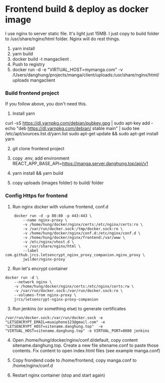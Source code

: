 # Frontend build & deploy as docker image

I use nginx to server static file. It's light just 15MB.
I just copy to build folder to /usr/share/nginx/html folder. Nginx will do rest things.

1.  yarn install
2.  yarn build
3.  docker build -t mangaclient .
4.  Push to registry
5.  docker run -d -e "VIRTUAL_HOST=mymanga.com" -v /Users/danghung/projects/manga/client/uploads:/usr/share/nginx/html/uploads mangaclient

### Build frontend project

If you follow above, you don't need this.

1.  Install yarn

curl -sS https://dl.yarnpkg.com/debian/pubkey.gpg | sudo apt-key add -
echo "deb https://dl.yarnpkg.com/debian/ stable main" | sudo tee /etc/apt/sources.list.d/yarn.list
sudo apt-get update && sudo apt-get install yarn

2.  git clone frontend project

3.  copy .env, add environment REACT_APP_BASE_API=https://manga.server.danghung.top/api/v1

4.  yarn install && yarn build

5.  copy uploads (images folder) to build/ folder

### Config Https for frontend

1.  Run nginx docker with volume frontend, conf.d

```
	docker run -d -p 80:80 -p 443:443 \
	    --name nginx-proxy \
	    -v /home/hung/docker/nginx/certs:/etc/nginx/certs:ro \
	    -v /var/run/docker.sock:/tmp/docker.sock:ro \
	    -v /home/hung/docker/nginx/conf.d:/etc/nginx/conf.d \
	    -v /home/hung/docker/nginx/frontend:/var/www \
	    -v /etc/nginx/vhost.d \
	    -v /usr/share/nginx/html \
	    --label com.github.jrcs.letsencrypt_nginx_proxy_companion.nginx_proxy \
	    jwilder/nginx-proxy
```

2.  Run let's encrypt container

```
docker run -d \
    --network nginx \
    -v /home/hung/docker/nginx/certs:/etc/nginx/certs:rw \
    -v /var/run/docker.sock:/var/run/docker.sock:ro \
    --volumes-from nginx-proxy \
    jrcs/letsencrypt-nginx-proxy-companion
```

3.  Run jenkins (or something else) to generate certificates

```
/var/run/docker.sock:/var/run/docker.sock -e "LETSENCRYPT_EMAIL=muaiphone123@gmail.com" -e "LETSENCRYPT_HOST=sitename.danghung.top"  -e "VIRTUAL_HOST=sitename.danghung.top" -e VIRTUAL_PORT=8080 jenkins
```

4.  Open /home/hung/docker/nginx/conf.d/default, copy content sitename.danghung.top. Create a new file sitename.conf to paste those contents.
    Fix content to open index.html files (see example manga.conf)

5.  Copy frondend code to /home/frontend, copy manga.conf to /home/nginx/conf.d

6.  Restart nginx container (stop and start again)
